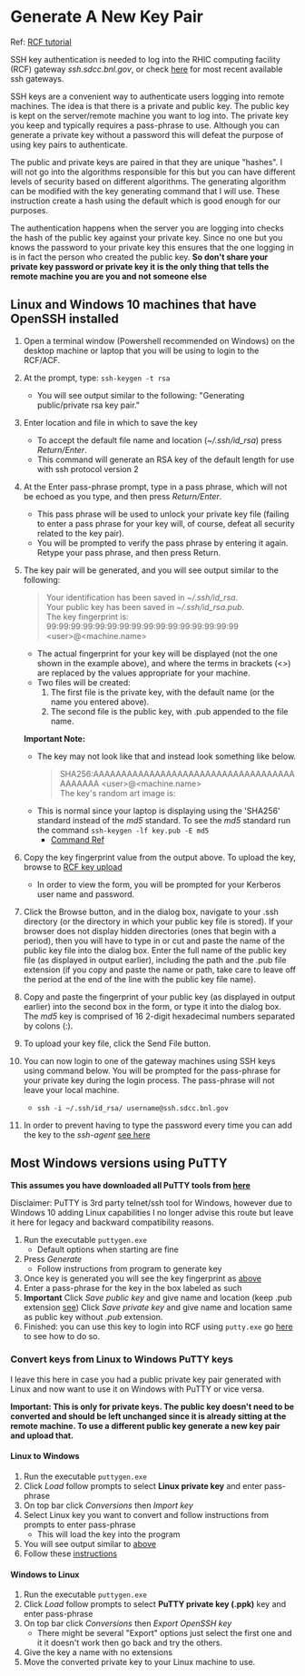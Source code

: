 Generate A New Key Pair
===========================
Ref: [RCF tutorial](https://www.racf.bnl.gov/docs/authentication/ssh/keygen)

SSH key authentication is needed to log into the RHIC computing facility (RCF) gateway *ssh.sdcc.bnl.gov*, or check [here](https://www.racf.bnl.gov/docs/services/Ssh/gateways) for most recent available ssh gateways.

SSH keys are a convenient way to authenticate users logging into remote machines.  The idea is that there is a private and public key.  The public key is kept on the server/remote machine you want to log into.  The private key you keep and typically requires a pass-phrase to use.  Although you can generate a private key without a password this will defeat the purpose of using key pairs to authenticate.

The public and private keys are paired in that they are unique "hashes".  I will not go into the algorithms responsible for this but you can have different levels of security based on different algorithms.  The generating algorithm can be modified with the key generating command that I will use.  These instruction create a hash using the default which is good enough for our purposes.

The authentication happens when the server you are logging into checks the hash of the public key against your private key.  Since no one but you knows the password to your private key this ensures that the one logging in is in fact the person who created the public key.
**So don't share your private key password or private key it is the only thing that tells the remote machine you are you and not someone else**

Linux and Windows 10 machines that have OpenSSH installed
-----------------------------------------------------------
1. Open a terminal window (Powershell recommended on Windows) on the desktop machine or laptop that you will be using to login to the RCF/ACF.

2. At the prompt, type: `ssh-keygen -t rsa`
	- You will see output similar to the following: "Generating public/private rsa key pair."

3. Enter location and file in which to save the key
	- To accept the default file name and location (*~/.ssh/id_rsa*) press *Return/Enter*.
	- This command will generate an RSA key of the default length for use with ssh protocol version 2

5. At the Enter pass-phrase prompt, type in a pass phrase, which will not be echoed as you type, and then press *Return/Enter*.
	- This pass phrase will be used to unlock your private key file (failing to enter a pass phrase for your key will, of course, defeat all security related to the key pair).
	- You will be prompted to verify the pass phrase by entering it again. Retype your pass phrase, and then press Return.

6. 	<a name="KeyFingerprint"></a>The key pair will be generated, and you will see output similar to the following:
	> Your identification has been saved in *~/.ssh/id_rsa*.  
	> Your public key has been saved in *~/.ssh/id_rsa.pub*.  
	> The key fingerprint is: 99:99:99:99:99:99:99:99:99:99:99:99:99:99:99:99 \<user\>@\<machine.name\>	
	- The actual fingerprint for your key will be displayed (not the one shown in the example above), and where the terms in brackets (<>) are replaced by the values appropriate for your machine.
	- Two files will be created:
		1. The first file is the private key, with the default name (or the name you entered above).
		2. The second file is the public key, with .pub appended to the file name.

	**Important Note:**
	- The key may not look like that and instead look something like below.
		> SHA256:AAAAAAAAAAAAAAAAAAAAAAAAAAAAAAAAAAAAAAAAAAA \<user\>@\<machine.name\>  
		> The key's random art image is:  
		>
	- This is normal since your laptop is displaying using the 'SHA256' standard instead of the *md5* standard.  To see the *md5* standard run the command `ssh-keygen -lf key.pub -E md5`
		- [Command Ref](https://superuser.com/questions/929566/sha256-ssh-fingerprint-given-by-the-client-but-only-md5-fingerprint-known-for-se)	

7. Copy the key fingerprint value from the output above.  To upload the key, browse to [RCF key upload](https://web.racf.bnl.gov/Facility/SshKeys/UploadSshKey.php)
	+ In order to view the form, you will be prompted for your Kerberos user name and password.

8. Click the Browse button, and in the dialog box, navigate to your .ssh directory (or the directory in which your public key file is stored).  If your browser does not display hidden directories (ones that begin with a period), then you will have to type in or cut and paste the name of the public key file into the dialog box. Enter the full name of the public key file (as displayed in output earlier), including the path and the .pub file extension (if you copy and paste the name or path, take care to leave off the period at the end of the line with the public key file name).

9. Copy and paste the fingerprint of your public key (as displayed in output earlier) into the second box in the form, or type it into the dialog box. The *md5* key is comprised of 16 2-digit hexadecimal numbers separated by colons (:).

10. To upload your key file, click the Send File button.

11. You can now login to one of the gateway machines using SSH keys using command below. You will be prompted for the pass-phrase for your private key during the login process. The pass-phrase will not leave your local machine.
	+ `ssh -i ~/.ssh/id_rsa/ username@ssh.sdcc.bnl.gov`
	
12. In order to prevent having to type the password every time you can add the key to the *ssh-agent*  [see here](ssh_agent.md)

Most Windows versions using PuTTY
----------------------------------
**This assumes you have downloaded all PuTTY tools from [here](https://www.chiark.greenend.org.uk/~sgtatham/putty/)**

Disclaimer: PuTTY is 3rd party telnet/ssh tool for Windows, however due to Windows 10 adding Linux capabilities I no longer advise this route but leave it here for legacy and backward compatibility reasons.

1. Run the executable `puttygen.exe`
	- Default options when starting are fine
2. Press *Generate*
	- Follow instructions from program to generate key
3. Once key is generated you will see the key fingerprint as [above](#KeyFingerprint)
4. Enter a pass-phrase for the key in the box labeled as such
5. <a name="SavePuttyKey"></a>**Important** Click *Save public key* and give name and location (keep .pub extension [see](#KeyFingerprint)) Click *Save private key* and give name and location same as public key without *.pub* extension.
6. Finished: you can use this key to login into RCF using `putty.exe` go [here](placeholder) to see how to do so.

### Convert keys from Linux to Windows PuTTY keys
I leave this here in case you had a public private key pair generated with Linux and now want to use it on Windows with PuTTY or vice versa.

**Important: This is only for private keys.  The public key doesn't need to be converted and should be left unchanged since it is already sitting at the remote machine.  To use a different public key generate a new key pair and upload that.**
#### Linux to Windows
1. Run the executable `puttygen.exe`
2. Click *Load* follow prompts to select **Linux private key** and enter pass-phrase
2. On top bar click *Conversions* then *Import key*
3. Select Linux key you want to convert and follow instructions from prompts to enter pass-phrase
	- This will load the key into the program
4. You will see output similar to [above](#KeyFingerprint)
5. Follow these [instructions](#SavePuttyKey)
#### Windows to Linux
1. Run the executable `puttygen.exe`
2. Click *Load* follow prompts to select **PuTTY private key (.ppk)** key and enter pass-phrase
3. On top bar click *Conversions* then *Export OpenSSH key*
	- There might be several "Export" options just select the first one and it it doesn't work then go back and try the others.
4. Give the key a name with no extensions
5. Move the converted private key to your Linux machine to use.
